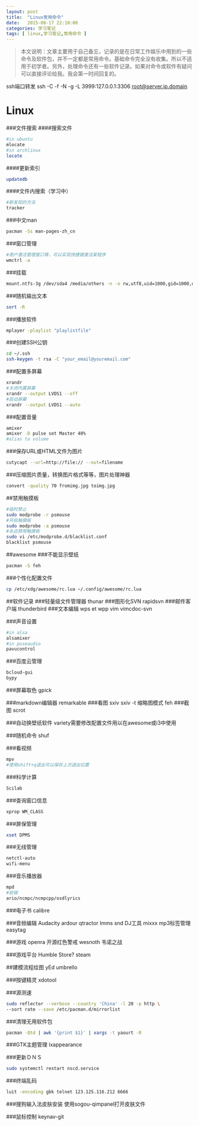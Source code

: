 ```yaml
---
layout: post
title:  "Linux常用命令"
date:   2015-08-17 22:10:00
categories: 学习笔记
tags: [ linux,学习笔记,常用命令 ]
---
```

>本文说明：文章主要用于自己备忘，记录的是在日常工作娱乐中用到的一些命令及软件包，并不一定都是常用命令。基础命令完全没有收集。所以不适用于初学者。另外，处理命令还有一些软件记录。如果对命令或软件有疑问可以直接评论给我。我会第一时间回复的。

ssh端口转发
ssh -C -f -N -g -L 3999:127.0.0.1:3306 root@server.ip.domain

# Linux
###文件搜索
####搜索文件
```bash
#in ubuntu
mlocate
#in archlinux
locate
```
####更新索引
```bash
updatedb
```

####文件内搜索（学习中）
```bash
#新发现的方法
tracker
````

###中文man
```bash
pacman -Ss man-pages-zh_cn
```

###窗口管理
```bash
#用户激活管理窗口等，可以实现快捷键激活某程序
wmctrl -a
```

###挂载
```bash
mount.ntfs-3g /dev/sda4 /media/others -n -o rw,utf8,uid=1000,gid=1000,dmask=022,fmask=133
```
###随机输出文本
```bash
sort -R
```

###播放软件
```bash
mplayer -playlist "playlistfile"
```
###创建SSH公钥
```bash
cd ~/.ssh
ssh-keygen -t rsa -C "your_email@youremail.com" 
```

###配置多屏幕
```bash
xrandr
#关闭内置屏幕
xrandr --output LVDS1 --off
#启动屏幕 
xrandr --output LVDS1 --auto
```

###配置音量
```bash
amixer
amixer -D pulse set Master 40%
#alias to volume
```

###保存URL或HTML文件为图片
```bash
cutycapt --url=http://file:// --out=filename
```

###压缩图片质量，转换图片格式等等，图片处理神器
```bash
convert -quality 70 fromimg.jpg toimg.jpg
```

##禁用触摸板
```bash
#临时禁止
sudo modprobe -r psmouse
#开启触摸板
sudo modprobe -a psmouse
#永远禁用触摸板
sudo vi /etc/modprobe.d/blacklist.conf
blacklist psmouse
```

##awesome
###不能显示壁纸
```bash
pacman -S feh
```
###个性化配置文件
```bash
cp /etc/xdg/awesome/rc.lua ~/.config/awesome/rc.lua
```
##软件记录
###轻量级文件管理器
thunar
###图形化SVN
rapidsvn
###邮件客户端
thunderbird
###文本编辑
wps et wpp
vim
vimcdoc-svn

###声音设置
```bash
#in alsa
alsamixer
#in puseaudio
pavucontrol
```

###百度云管理
```bash
bcloud-gui
bypy
```

###屏幕取色
gpick

###markdown编辑器
remarkable
###看图
sxiv
sxiv -t 缩略图模式
feh
###截图
scrot

###自动换壁纸软件
variety需要修改配置文件用以在awesome或i3中使用

###随机命令
shuf

###看视频
```bash
mpv
#使用shift+q退出可以保存上次退出位置
```

###科学计算
```bash
Scilab 
```

###查询窗口信息
```bash
xprop WM_CLASS
```

###屏保管理
```bash
xset DPMS 
```

###无线管理
```bash
netctl-auto
wifi-menu
```

###音乐播放器
```bash
mpd
#前端
ario/ncmpc/ncmpcpp/osdlyrics
```

###电子书
calibre

###音频编辑
Audacity
ardour
qtractor 
lmms
snd
DJ工具
mixxx
mp3标签管理
easytag

###游戏 
openra 开源红色警戒
wesnoth 韦诺之战

###游戏平台
Humble Store? 
steam

##建模流程绘图
yEd
umbrello

###按键精灵
xdotool

###源测速
```bash
sudo reflector --verbose --country 'China' -l 20 -p http \
--sort rate --save /etc/pacman.d/mirrorlist
```

###清理无用软件包
```bash
pacman -Qtd | awk '{print $1}' | xargs -t yaourt -R
```

###GTK主题管理
lxappearance

###更新ＤＮＳ
```bash
sudo systemctl restart nscd.service
```



###终端乱码
```bash
luit -encoding gbk telnet 123.125.116.212 6666
```
###搜狗输入法皮肤安装
使用sogou-qimpanel打开皮肤文件

###鼠标控制
keynav-git
